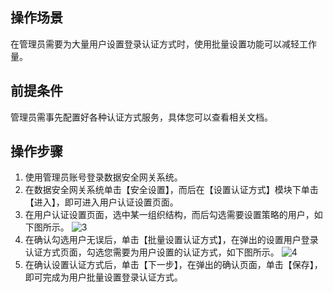 ## 操作场景
在管理员需要为大量用户设置登录认证方式时，使用批量设置功能可以减轻工作量。


## 前提条件
管理员需事先配置好各种认证方式服务，具体您可以查看相关文档。


## 操作步骤

1. 使用管理员账号登录数据安全网关系统。
2. 在数据安全网关系统单击【安全设置】，而后在【设置认证方式】模块下单击【进入】，即可进入用户认证设置页面。
3. 在用户认证设置页面，选中某一组织结构，而后勾选需要设置策略的用户，如下图所示。
![3](https://main.qcloudimg.com/raw/fd326cb471b86d80b675eca5c0723e42.png)
4. 在确认勾选用户无误后，单击【批量设置认证方式】，在弹出的设置用户登录认证方式页面，勾选您需要为用户设置的认证方式，如下图所示。
![4](https://main.qcloudimg.com/raw/9db0e22a36b4362b01cf3ed17a2b697c.png)
5. 在确认设置认证方式后，单击【下一步】，在弹出的确认页面，单击【保存】，即可完成为用户批量设置登录认证方式。
